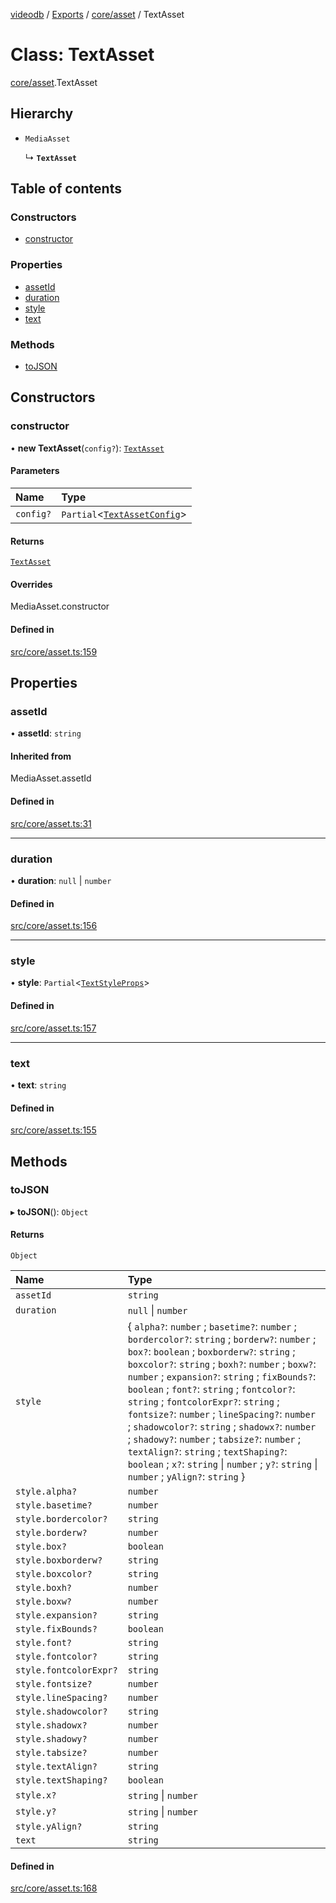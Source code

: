 [videodb](../README.md) / [Exports](../modules.md) / [core/asset](../modules/core_asset.md) / TextAsset

# Class: TextAsset

[core/asset](../modules/core_asset.md).TextAsset

## Hierarchy

- `MediaAsset`

  ↳ **`TextAsset`**

## Table of contents

### Constructors

- [constructor](core_asset.TextAsset.md#constructor)

### Properties

- [assetId](core_asset.TextAsset.md#assetid)
- [duration](core_asset.TextAsset.md#duration)
- [style](core_asset.TextAsset.md#style)
- [text](core_asset.TextAsset.md#text)

### Methods

- [toJSON](core_asset.TextAsset.md#tojson)

## Constructors

### constructor

• **new TextAsset**(`config?`): [`TextAsset`](core_asset.TextAsset.md)

#### Parameters

| Name | Type |
| :------ | :------ |
| `config?` | `Partial`\<[`TextAssetConfig`](../modules/types_config.md#textassetconfig)\> |

#### Returns

[`TextAsset`](core_asset.TextAsset.md)

#### Overrides

MediaAsset.constructor

#### Defined in

[src/core/asset.ts:159](https://github.com/video-db/videodb-node/blob/583396d/src/core/asset.ts#L159)

## Properties

### assetId

• **assetId**: `string`

#### Inherited from

MediaAsset.assetId

#### Defined in

[src/core/asset.ts:31](https://github.com/video-db/videodb-node/blob/583396d/src/core/asset.ts#L31)

___

### duration

• **duration**: ``null`` \| `number`

#### Defined in

[src/core/asset.ts:156](https://github.com/video-db/videodb-node/blob/583396d/src/core/asset.ts#L156)

___

### style

• **style**: `Partial`\<[`TextStyleProps`](../modules/types_config.md#textstyleprops)\>

#### Defined in

[src/core/asset.ts:157](https://github.com/video-db/videodb-node/blob/583396d/src/core/asset.ts#L157)

___

### text

• **text**: `string`

#### Defined in

[src/core/asset.ts:155](https://github.com/video-db/videodb-node/blob/583396d/src/core/asset.ts#L155)

## Methods

### toJSON

▸ **toJSON**(): `Object`

#### Returns

`Object`

| Name | Type |
| :------ | :------ |
| `assetId` | `string` |
| `duration` | ``null`` \| `number` |
| `style` | \{ `alpha?`: `number` ; `basetime?`: `number` ; `bordercolor?`: `string` ; `borderw?`: `number` ; `box?`: `boolean` ; `boxborderw?`: `string` ; `boxcolor?`: `string` ; `boxh?`: `number` ; `boxw?`: `number` ; `expansion?`: `string` ; `fixBounds?`: `boolean` ; `font?`: `string` ; `fontcolor?`: `string` ; `fontcolorExpr?`: `string` ; `fontsize?`: `number` ; `lineSpacing?`: `number` ; `shadowcolor?`: `string` ; `shadowx?`: `number` ; `shadowy?`: `number` ; `tabsize?`: `number` ; `textAlign?`: `string` ; `textShaping?`: `boolean` ; `x?`: `string` \| `number` ; `y?`: `string` \| `number` ; `yAlign?`: `string`  } |
| `style.alpha?` | `number` |
| `style.basetime?` | `number` |
| `style.bordercolor?` | `string` |
| `style.borderw?` | `number` |
| `style.box?` | `boolean` |
| `style.boxborderw?` | `string` |
| `style.boxcolor?` | `string` |
| `style.boxh?` | `number` |
| `style.boxw?` | `number` |
| `style.expansion?` | `string` |
| `style.fixBounds?` | `boolean` |
| `style.font?` | `string` |
| `style.fontcolor?` | `string` |
| `style.fontcolorExpr?` | `string` |
| `style.fontsize?` | `number` |
| `style.lineSpacing?` | `number` |
| `style.shadowcolor?` | `string` |
| `style.shadowx?` | `number` |
| `style.shadowy?` | `number` |
| `style.tabsize?` | `number` |
| `style.textAlign?` | `string` |
| `style.textShaping?` | `boolean` |
| `style.x?` | `string` \| `number` |
| `style.y?` | `string` \| `number` |
| `style.yAlign?` | `string` |
| `text` | `string` |

#### Defined in

[src/core/asset.ts:168](https://github.com/video-db/videodb-node/blob/583396d/src/core/asset.ts#L168)
